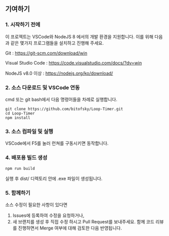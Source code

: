 ## 기여하기

### 1. 시작하기 전에
이 프로젝트는 VSCode와 NodeJS 8 에서의 개발 환경을 지원합니다. 이를 위해 다음과 같은 몇가지 프로그램들을 설치하고 진행해 주세요.

Git : https://git-scm.com/download/win

Visual Studio Code : https://code.visualstudio.com/docs/?dv=win

NodeJS v8.0 이상 : https://nodejs.org/ko/download/

### 2. 소스 다운로드 및 VSCode 연동
cmd 또는 git bash에서 다음 명령어들을 차례로 실행합니다.
```
git clone https://github.com/bitofsky/Loop-Timer.git
cd Loop-Timer
npm install
```

### 3. 소스 컴파일 및 실행
VSCode에서 F5를 눌러 런쳐를 구동시키면 동작합니다.

### 4. 배포용 빌드 생성
```
npm run build
```
실행 후 dist/ 디렉토리 안에 .exe 파일이 생성됩니다.

### 5. 함께하기
소스 수정이 필요한 사항이 있다면
1. Issues에 등록하여 수정을 요청하거나,
1. 새 브랜치를 생성 후 직접 수정 하시고 Pull Request를 보내주세요. 함께 코드 리뷰를 진행하면서 Merge 여부에 대해 검토한 다음 반영됩니다.
